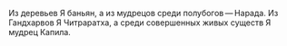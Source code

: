 Из деревьев Я баньян, а из мудрецов среди полубогов — Нарада. Из Гандхарвов Я Читраратха, а среди совершенных живых существ Я мудрец Капила.